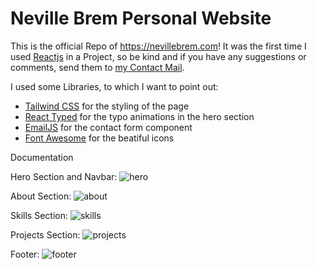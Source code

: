 # Neville Brem Personal Website

This is the official Repo of https://nevillebrem.com!
It was the first time I used [Reactjs](https://reactjs.org/) in a Project, so be kind and if you have any suggestions or comments, send them to [my Contact Mail](contact@nevillebrem.com).

I used some Libraries, to which I want to point out:

- [Tailwind CSS](https://tailwindcss.com) for the styling of the page
- [React Typed](https://www.npmjs.com/package/react-typed) for the typo animations in the hero section
- [EmailJS](https://emailjs.com) for the contact form component
- [Font Awesome](https://fontawesome.com) for the beatiful icons

Documentation

Hero Section and Navbar:
![hero](https://user-images.githubusercontent.com/81911421/200605231-ca857a53-3d77-47d4-bfb9-f8e26e7e5bdd.png)

About Section:
![about](https://user-images.githubusercontent.com/81911421/200605328-6455a723-8f04-44aa-829e-32a012ff1f10.png)

Skills Section:
![skills](https://user-images.githubusercontent.com/81911421/200605400-e229386b-3c9d-4ceb-b682-a56e5de5760d.png)

Projects Section:
![projects](https://user-images.githubusercontent.com/81911421/200605477-b0ccd031-2491-428b-86a8-37903b508223.png)

Footer:
![footer](https://user-images.githubusercontent.com/81911421/200605595-0481c577-b12e-4a26-a088-d48d4b46cd96.png)

